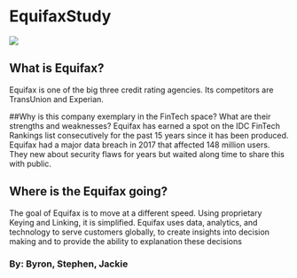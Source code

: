# EquifaxStudy
![](https://encrypted-tbn0.gstatic.com/images?q=tbn:ANd9GcQISfYebFADulA3y_S9AY4oazGIujI6BqJJ3g&usqp=CAU)
## What is Equifax?
Equifax is one of the big three credit rating agencies. Its competitors are TransUnion and Experian.

##Why is this company exemplary in the FinTech space? What are their strengths and weaknesses?
Equifax has earned a spot on the IDC FinTech Rankings list consecutively for the past 15 years since it has been produced. Equifax had a major data breach in 2017 that affected 148 million users. They new about security flaws for years but waited along time to share this with public.

## Where is the Equifax going?
The goal of Equifax is to move at a different speed. Using proprietary Keying and Linking, it is simplified. 
Equifax uses data, analytics, and technology to serve customers globally, to create insights into decision making and to provide the ability to explanation these decisions 

### By: Byron, Stephen, Jackie
